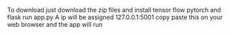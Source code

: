 To download just download the zip files and install tensor flow pytorch and flask
run app.py 
A ip will be assigned 127.0.0.1:5001
copy paste this on your web browser and the app will run
